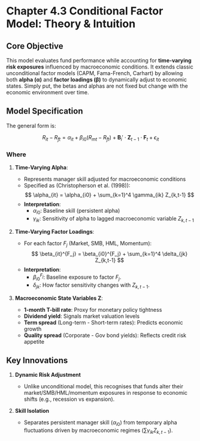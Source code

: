 
# **Chapter 4.3 Conditional Factor Model: Theory & Intuition**

## **Core Objective**

This model evaluates fund performance while accounting for **time-varying risk exposures** influenced by macroeconomic conditions. It extends classic unconditional factor models (CAPM, Fama-French, Carhart) by allowing both **alpha (α)** and **factor loadings (β)** to dynamically adjust to economic states.
Simply put, the betas and alphas are not fixed but change with the economic environment over time.

## **Model Specification**

The general form is:

$$
R_{it} - R_{ft} = \alpha_{it} + \beta_{i0}(R_{mt} - R_{ft}) + \mathbf{B}_i' \cdot \mathbf{Z}_{t-1} \cdot \mathbf{F}_t + \epsilon_{it}
$$

### **Where**

1. **Time-Varying Alpha**:
   - Represents manager skill adjusted for macroeconomic conditions
   - Specified as (Christopherson et al. (1998)):
     $$
     \alpha_{it} = \alpha_{i0} + \sum_{k=1}^4 \gamma_{ik} Z_{k,t-1}
     $$
   - **Interpretation**:  
     - $\alpha_{i0}$: Baseline skill (persistent alpha)
     - $\gamma_{ik}$: Sensitivity of alpha to lagged macroeconomic variable $Z_{k,t-1}$

2. **Time-Varying Factor Loadings**:
   - For each factor $F_j$ (Market, SMB, HML, Momentum):  
     $$
     \beta_{it}^{F_j} = \beta_{i0}^{F_j} + \sum_{k=1}^4 \delta_{jk} Z_{k,t-1}
     $$
   - **Interpretation**:  
     - $\beta_{i0}^{F_j}$: Baseline exposure to factor $F_j$.  
     - $\delta_{jk}$: How factor sensitivity changes with $Z_{k,t-1}$.

3. **Macroeconomic State Variables Z**:
   - **1-month T-bill rate**: Proxy for monetary policy tightness
   - **Dividend yield**: Signals market valuation levels
   - **Term spread** (Long-term - Short-term rates): Predicts economic growth
   - **Quality spread** (Corporate - Gov bond yields): Reflects credit risk appetite

## **Key Innovations**

1. **Dynamic Risk Adjustment**  
   - Unlike unconditional model, this recognises that funds alter their market/SMB/HML/momentum exposures in response to economic shifts (e.g., recession vs expansion).

2. **Skill Isolation**  
   - Separates persistent manager skill ($\alpha_{i0}$) from temporary alpha fluctuations driven by macroeconomic regimes ($\sum \gamma_{ik} Z_{k,t-1}$).

